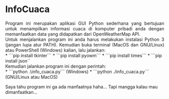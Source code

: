 # InfoCuaca 

<div style="text-align: justify"> Program ini merupakan aplikasi GUI Python sederhana yang bertujuan untuk menampilkan informasi cuaca di komputer pribadi anda dengan memanfaatkan data yang didapatkan dari OpenWeatherMap API. </div>

<div style="text-align: justify"> Untuk menjalankan program ini anda harus melakukan instalasi Python 3 (jangan lupa atur PATH). Kemudian buka terminal (MacOS dan GNU/Linux) atau PowerShell (Windows) kalian, lalu jalankan: </div>
* ```pip install tkinter```
* ```pip install pyowm```
* ```pip install times```
* ```pip install json``

<div style="text-align: justify"> Kemudian jalankan program ini dengan perintah:</div>
* ```python .\info_cuaca.py``` (Windows)
* ```python ./info_cuaca.py``` (GNU/Linux atau MacOS)

Saya tahu program ini ga ada manfaatnya haha...
Tapi mangga kalau mau dimanfaatkan...